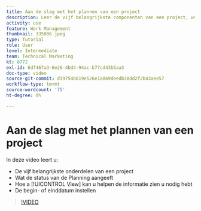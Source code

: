 ```yaml
---
title: Aan de slag met het plannen van een project
description: Leer de vijf belangrijkste componenten van een project, wat de status betekent, hoe [!UICONTROL View] kan u helpen relevante informatie zien, en hoe te om de begin of vervaldatum te plaatsen.
activity: use
feature: Work Management
thumbnail: 335086.jpeg
type: Tutorial
role: User
level: Intermediate
team: Technical Marketing
kt: 8772
exl-id: 6df467a3-6e26-4bd4-94ac-b77cd43b5aa3
doc-type: video
source-git-commit: d39754b619e526e1a869deedb38dd2f2b43aee57
workflow-type: tm+mt
source-wordcount: '75'
ht-degree: 0%

---
```


# Aan de slag met het plannen van een project

In deze video leert u:

* De vijf belangrijkste onderdelen van een project
* Wat de status van de Planning aangeeft
* Hoe a [!UICONTROL View] kan u helpen de informatie zien u nodig hebt
* De begin- of einddatum instellen

>[!VIDEO](https://video.tv.adobe.com/v/335086/?quality=12)
